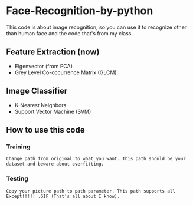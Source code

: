 # Face-Recognition-by-python
This code is about image recognition, so you can use it to recognize other than human face and the code that's from my class.

## Feature Extraction (now)
  - Eigenvector (from PCA)
  - Grey Level Co-occurrence Matrix (GLCM)

## Image Classifier
  - K-Nearest Neighbors
  - Support Vector Machine (SVM)

## How to use this code
  ### Training
    Change path from original to what you want. This path should be your dataset and beware about overfitting.
  ### Testing 
    Copy your picture path to path parameter. This path supports all Except!!!!! .GIF (That's all about I know). 
